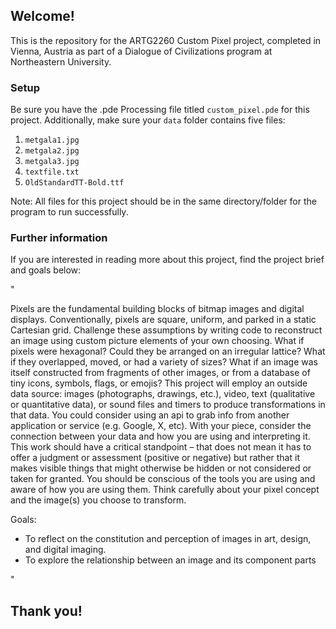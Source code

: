 ## Welcome!
This is the repository for the ARTG2260 Custom Pixel project, completed in Vienna, Austria as part of a Dialogue of Civilizations program at Northeastern University.

### Setup
Be sure you have the .pde Processing file titled `custom_pixel.pde` for this project. Additionally, make sure your `data` folder contains five files:
1. `metgala1.jpg`
2. `metgala2.jpg`
3. `metgala3.jpg`
4. `textfile.txt`
5. `OldStandardTT-Bold.ttf`

Note: All files for this project should be in the same directory/folder for the program to run successfully.

### Further information
If you are interested in reading more about this project, find the project brief and goals below:

"

Pixels are the fundamental building blocks of bitmap images and digital displays. Conventionally, pixels are square, uniform, and parked in a static Cartesian grid. Challenge these assumptions by writing code to reconstruct an image using custom picture elements of your own choosing. What if pixels were hexagonal? Could they be arranged on an irregular lattice? What if they overlapped, moved, or had a variety of sizes? What if an image was itself constructed from fragments of other images, or from a database of tiny icons, symbols, flags, or emojis? 
This project will employ an outside data source: images (photographs, drawings, etc.), video, text (qualitative or quantitative data), or sound files and timers to produce transformations in that data. You could consider using an api to grab info from another application or service (e.g. Google, X, etc). With your piece, consider the connection between your data and how you are using and interpreting it. This work should have a critical standpoint – that does not mean it has to offer a judgment or assessment (positive or negative) but rather that it makes visible things that might otherwise be hidden or not considered or taken for granted.
You should be conscious of the tools you are using and aware of how you are using them. Think carefully about your pixel concept and the image(s) you choose to transform. 

Goals:
* To reflect on the constitution and perception of images in art, design, and digital imaging.
* To explore the relationship between an image and its component parts

"

## Thank you!
